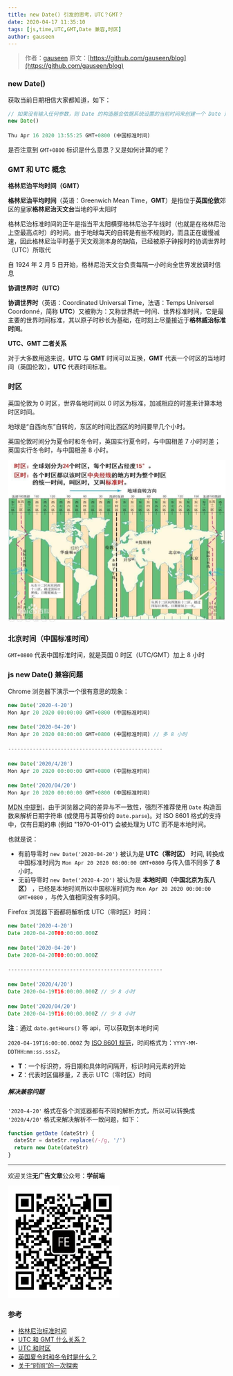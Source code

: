 ```yaml
---
title: new Date() 引发的思考，UTC？GMT？
date: 2020-04-17 11:35:10
tags: [js,time,UTC,GMT,Date 兼容,时区]
author: gauseen
---
```


> 作者：[gauseen](https://github.com/gauseen)
> 原文：[https://github.com/gauseen/blog](https://github.com/gauseen/blog)

### new Date()

获取当前日期相信大家都知道，如下：

```js
// 如果没有输入任何参数，则 Date 的构造器会依据系统设置的当前时间来创建一个 Date 对象
new Date()

Thu Apr 16 2020 13:55:25 GMT+0800 (中国标准时间)
```

是否注意到 `GMT+0800` 标识是什么意思？又是如何计算的呢？

### GMT 和 UTC 概念

**格林尼治平均时间（GMT）**

**格林尼治平均时间**（英语：Greenwich Mean Time，**GMT**）是指位于**英国伦敦**郊区的皇家**格林尼治天文台**当地的平太阳时

格林尼治标准时间的正午是指当平太阳横穿格林尼治子午线时（也就是在格林尼治上空最高点时）的时间。由于地球每天的自转是有些不规则的，而且正在缓慢减速，因此格林尼治平时基于天文观测本身的缺陷，已经被原子钟报时的协调世界时（UTC）所取代

自 1924 年 2 月 5 日开始，格林尼治天文台负责每隔一小时向全世界发放调时信息

**协调世界时（UTC）**

**协调世界时**（英语：Coordinated Universal Time，法语：Temps Universel Coordonné，简称 **UTC**）又被称为：又称世界统一时间、世界标准时间，它是最主要的世界时间标准，其以原子时秒长为基础，在时刻上尽量接近于**格林威治标准时间**。

**UTC、GMT 二者关系**

对于大多数用途来说，**UTC** 与 **GMT** 时间可以互换，**GMT** 代表一个时区的当地时间（英国伦敦），**UTC** 代表时间标准。

### 时区

英国伦敦为 0 时区，世界各地时间以 0 时区为标准，加减相应的时差来计算本地时区时间。

地球是“自西向东”自转的，东区的时间比西区的时间要早几个小时。

英国伦敦时间分为夏令时和冬令时，英国实行夏令时，与中国相差 7 小时时差；英国实行冬令时，与中国相差 8 小时。

![时区图](https://raw.githubusercontent.com/gauseen/images-bed/master/blog/%E6%97%B6%E5%8C%BA%E5%9B%BE.jpg)

### 北京时间（中国标准时间）

`GMT+0800` 代表中国标准时间，就是英国 0 时区（UTC/GMT）加上 8 小时

### js new Date() 兼容问题

Chrome 浏览器下演示一个很有意思的现象：

```js
new Date('2020-4-20')
Mon Apr 20 2020 00:00:00 GMT+0800 (中国标准时间)

new Date('2020-04-20')
Mon Apr 20 2020 08:00:00 GMT+0800 (中国标准时间) // 多 8 小时

--------------------------------------------------

new Date('2020/4/20')
Mon Apr 20 2020 00:00:00 GMT+0800 (中国标准时间)

new Date('2020/04/20')
Mon Apr 20 2020 00:00:00 GMT+0800 (中国标准时间)
```

[MDN 中提到](https://developer.mozilla.org/zh-CN/docs/Web/JavaScript/Reference/Global_Objects/Date "MDN 中提到")，由于浏览器之间的差异与不一致性，强烈不推荐使用 `Date` 构造函数来解析日期字符串 (或使用与其等价的 `Date.parse`)。对 ISO 8601 格式的支持中，仅有日期的串 (例如 "1970-01-01") 会被处理为 UTC 而不是本地时间。

也就是说：

- 有前导零时 `new Date('2020-04-20')` 被认为是 **UTC（零时区）** 时间, 转换成中国标准时间为 `Mon Apr 20 2020 08:00:00 GMT+0800` 与传入值不同多了 **8** 小时。
- 无前导零时 `new Date('2020-4-20')` 被认为是 **本地时间（中国北京为东八区）** ，已经是本地时间所以中国标准时间为 `Mon Apr 20 2020 00:00:00 GMT+0800` ，与传入值相同没有多时间。

Firefox 浏览器下面都将解析成 UTC（零时区）时间：

```js
new Date('2020-4-20')
Date 2020-04-20T00:00:00.000Z

new Date('2020-04-20')
Date 2020-04-20T00:00:00.000Z

--------------------------------------------------

new Date('2020/4/20')
Date 2020-04-19T16:00:00.000Z // 少 8 小时

new Date('2020/04/20')
Date 2020-04-19T16:00:00.000Z // 少 8 小时
```

**注**：通过 `date.getHours()` 等 api，可以获取到本地时间

`2020-04-19T16:00:00.000Z` 为 [ISO 8601 规范](http://www.ecma-international.org/ecma-262/5.1/#sec-15.9.1.15 "ISO 8601 规范")，时间格式为：`YYYY-MM-DDTHH:mm:ss.sssZ`，

- **T**：一个标识符，将日期和具体时间隔开，标识时间元素的开始
- **Z**：代表时区偏移量，Z 表示 UTC（零时区）时间

##### 解决兼容问题

`'2020-4-20'` 格式在各个浏览器都有不同的解析方式，所以可以转换成 `'2020/4/20'` 格式来解决解析不一致问题，如下：

```js
function getDate (dateStr) {
  dateStr = dateStr.replace(/-/g, '/')
  return new Date(dateStr)
}
```

---------------------------------------------
欢迎关注**无广告文章**公众号：**学前端**

![](https://raw.githubusercontent.com/gauseen/images-bed/master/learn-fe.jpg)




### 参考

- [格林尼治标准时间](https://zh.wikipedia.org/wiki/%E6%A0%BC%E6%9E%97%E5%B0%BC%E6%B2%BB%E6%A8%99%E6%BA%96%E6%99%82%E9%96%93 "格林尼治标准时间")
- [UTC 和 GMT 什么关系？](https://www.zhihu.com/question/27052407 "UTC 和 GMT 什么关系？")
- [UTC 和时区](https://blog.csdn.net/shenhuxi_yu/article/details/60570853 "UTC 和时区")
- [英国夏令时和冬令时是什么？](https://zhuanlan.zhihu.com/p/63842885 "英国夏令时和冬令时是什么？")
- [关于“时间”的一次探索](https://segmentfault.com/a/1190000004292140 "关于“时间”的一次探索")

